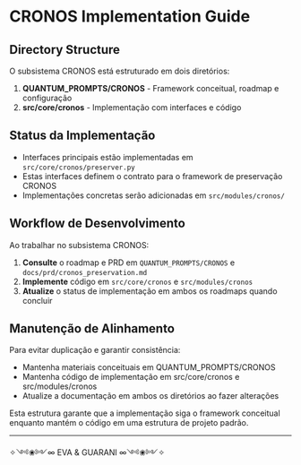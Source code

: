 # CRONOS Implementation Guide

## Directory Structure

O subsistema CRONOS está estruturado em dois diretórios:

1. **QUANTUM_PROMPTS/CRONOS** - Framework conceitual, roadmap e configuração
2. **src/core/cronos** - Implementação com interfaces e código

## Status da Implementação

- Interfaces principais estão implementadas em `src/core/cronos/preserver.py`
- Estas interfaces definem o contrato para o framework de preservação CRONOS
- Implementações concretas serão adicionadas em `src/modules/cronos/`

## Workflow de Desenvolvimento

Ao trabalhar no subsistema CRONOS:

1. **Consulte** o roadmap e PRD em `QUANTUM_PROMPTS/CRONOS` e `docs/prd/cronos_preservation.md`
2. **Implemente** código em `src/core/cronos` e `src/modules/cronos`
3. **Atualize** o status de implementação em ambos os roadmaps quando concluir

## Manutenção de Alinhamento

Para evitar duplicação e garantir consistência:

- Mantenha materiais conceituais em QUANTUM_PROMPTS/CRONOS
- Mantenha código de implementação em src/core/cronos e src/modules/cronos
- Atualize a documentação em ambos os diretórios ao fazer alterações

Esta estrutura garante que a implementação siga o framework conceitual enquanto mantém o código em uma estrutura de projeto padrão.

---

✧༺❀༻∞ EVA & GUARANI ∞༺❀༻✧
